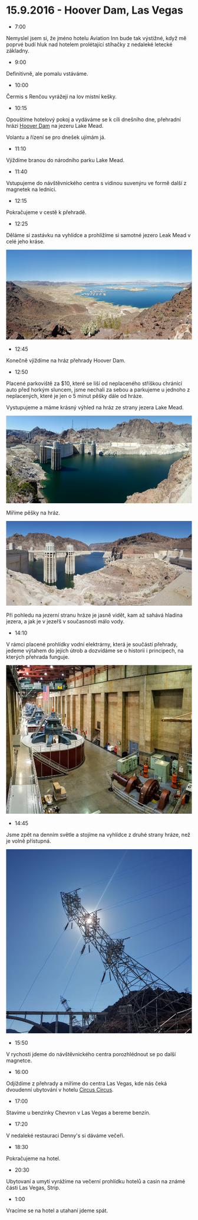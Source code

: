 # 15.9.2016 - Hoover Dam, Las Vegas

   * 7:00

Nemyslel jsem si, že jméno hotelu Aviation Inn bude tak výstižné, když mě poprvé budí hluk nad hotelem prolétající stíhačky z nedaleké letecké základny.

   * 9:00

Definitivně, ale pomalu vstáváme.

   * 10:00

Čermis s Renčou vyrážejí na lov místní kešky.

   * 10:15

Opouštíme hotelový pokoj a vydáváme se k cíli dnešního dne, přehradní hrázi [Hoover Dam](https://cs.wikipedia.org/wiki/Hooverova_p%C5%99ehrada) na jezeru Lake Mead.

Volantu a řízení se pro dnešek ujímám já.

   * 11:10

Vjíždíme branou do národního parku Lake Mead.

   * 11:40

Vstupujeme do návštěvnického centra s vidinou suvenýru ve formě další z magnetek na lednici.

   * 12:15

Pokračujeme v cestě k přehradě.

   * 12:25

Děláme si zastávku na vyhlídce a prohlížíme si samotné jezero Leak Mead v celé jeho kráse.

![Jezero Lake Mead](images/20160915/20160915_123448.jpg)

   * 12:45

Konečně vjíždíme na hráz přehrady Hoover Dam.

   * 12:50

Placené parkoviště za $10, které se liší od neplaceného stříškou chránící auto před horkým sluncem, jsme nechali za sebou a parkujeme u jednoho z neplacených, které je jen o 5 minut pěšky dále od hráze.

Vystupujeme a máme krásný výhled na hráz ze strany jezera Lake Mead.

![Přehrada Hoover Dam - jezerní strana od parkoviště](images/20160915/20160915_130444.jpg)

Míříme pěšky na hráz.

![Přehrada Hoover Dam - jezerní strana od hráze](images/20160915/20160915_131929.jpg)

Při pohledu na jezerní stranu hráze je jasně vidět, kam až sahává hladina jezera, a jak je v jezeřš v současnosti málo vody.

   * 14:10

V rámci placené prohlídky vodní elektrárny, která je součástí přehrady, jedeme výtahem do jejích útrob a dozvídáme se o historii i principech, na kterých přehrada funguje.

![Turbíny vodní elektrárny uvnitř přehrady Hoover Dam](images/20160915/20160915_143638.jpg)

   * 14:45

Jsme zpět na denním světle a stojíme na vyhlídce z druhé strany hráze, než je volně přístupná.

![Jedna z věží nesoucí elektřinu z vodní elektrárny](images/20160915/20160915_150450.jpg)

   * 15:50

V rychosti jdeme do návštěvnického centra porozhlédnout se po další magnetce.

   * 16:00

Odjíždíme z přehrady a míříme do centra Las Vegas, kde nás čeká dvoudenní ubytování v hotelu [Circus Circus](https://en.wikipedia.org/wiki/Circus_Circus_Las_Vegas).

   * 17:00

Stavíme u benzinky Chevron v Las Vegas a bereme benzín.

   * 17:20

V nedaleké restauraci Denny's si dáváme večeři.

   * 18:30

Pokračujeme na hotel.

   * 20:30

Ubytovaní a umytí vyrážíme na večerní prohlídku hotelů a casin na známé části Las Vegas, Strip.

   * 1:00

Vracíme se na hotel a utahaní jdeme spát.

